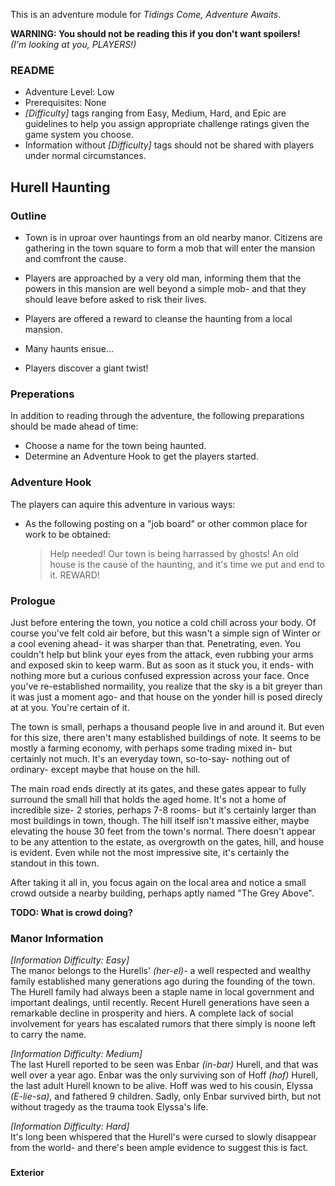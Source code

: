 This is an adventure module for _Tidings Come, Adventure Awaits_.  

**WARNING: You should not be reading this if you don't want spoilers!**  
_(I'm looking at you, PLAYERS!)_

### README

* Adventure Level: Low
* Prerequisites: None
* _[Difficulty]_ tags ranging from Easy, Medium, Hard, and Epic are guidelines to help you assign appropriate challenge ratings given the game system you choose.
* Information without _[Difficulty]_ tags should not be shared with players under normal circumstances.



Hurell Haunting
---------------

### Outline

* Town is in uproar over hauntings from an old nearby manor. Citizens are gathering in the town square to form a mob that will enter the mansion and comfront the cause.

* Players are approached by a very old man, informing them that the powers in this mansion are well beyond a simple mob- and that they should leave before asked to risk their lives.

* Players are offered a reward to cleanse the haunting from a local mansion.

* Many haunts ensue...

* Players discover a giant twist!



### Preperations

In addition to reading through the adventure, the following preparations should be made ahead of time:

* Choose a name for the town being haunted.
* Determine an Adventure Hook to get the players started.



### Adventure Hook

The players can aquire this adventure in various ways:

* As the following posting on a "job board" or other common place for work to be obtained:

  > Help needed! Our town is being harrassed by ghosts! An old house is the cause of the haunting, and it's time we put and end to it. REWARD!


### Prologue

Just before entering the town, you notice a cold chill across your body. Of course you've felt cold air before, but this wasn't a simple sign of Winter or a cool evening ahead- it was sharper than that. Penetrating, even. You couldn't help but blink your eyes from the attack, even rubbing your arms and exposed skin to keep warm. But as soon as it stuck you, it ends- with nothing more but a curious confused expression across your face. Once you've re-established normaility, you realize that the sky is a bit greyer than it was just a moment ago- and that house on the yonder hill is posed direcly at at you. You're certain of it.

The town is small, perhaps a thousand people live in and around it. But even for this size, there aren't many established buildings of note. It seems to be mostly a farming economy, with perhaps some trading mixed in- but certainly not much. It's an everyday town, so-to-say- nothing out of ordinary- except maybe that house on the hill.

The main road ends directly at its gates, and these gates appear to fully surround the small hill that holds the aged home. It's not a home of incredible size- 2 stories, perhaps 7-8 rooms- but it's certainly larger than most buildings in town, though. The hill itself isn't massive either, maybe elevating the house 30 feet from the town's normal. There doesn't appear to be any attention to the estate, as overgrowth on the gates, hill, and house is evident. Even while not the most impressive site, it's certainly the standout in this town.

After taking it all in, you focus again on the local area and notice a small crowd outside a nearby building, perhaps aptly named "The Grey Above".


**TODO: What is crowd doing?**


### Manor Information

_[Information Difficulty: Easy]_  
The manor belongs to the Hurells' _(her-el)_- a well respected and wealthy family established many generations ago during the founding of the town. The Hurell family had always been a staple name in local government and important dealings, until recently. Recent Hurell generations have seen a remarkable decline in prosperity and hiers. A complete lack of social involvement for years has escalated rumors that there simply is noone left to carry the name. 


_[Information Difficulty: Medium]_  
The last Hurell reported to be seen was Enbar _(in-bar)_ Hurell, and that was well over a year ago. Enbar was the only surviving son of Hoff _(hof)_ Hurell, the last adult Hurell known to be alive. Hoff was wed to his cousin, Elyssa _(E-lie-sa)_, and fathered 9 children. Sadly, only Enbar survived birth, but not without tragedy as the trauma took Elyssa's life. 


_[Information Difficulty: Hard]_  
It's long been whispered that the Hurell's were cursed to slowly disappear from the world- and there's been ample evidence to suggest this is fact.



###

**Exterior**